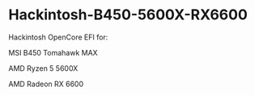 # Hackintosh-B450-5600X-RX6600
Hackintosh OpenCore EFI for:

MSI B450 Tomahawk MAX

AMD Ryzen 5 5600X

AMD Radeon RX 6600
